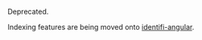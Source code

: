 Deprecated.

Indexing features are being moved onto [identifi-angular](https://github.com/identifi/identifi-lib).
